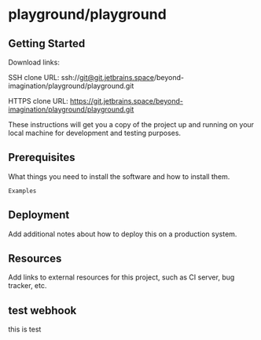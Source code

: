 # playground/playground



## Getting Started

Download links:

SSH clone URL: ssh://git@git.jetbrains.space/beyond-imagination/playground/playground.git

HTTPS clone URL: https://git.jetbrains.space/beyond-imagination/playground/playground.git



These instructions will get you a copy of the project up and running on your local machine for development and testing purposes.

## Prerequisites

What things you need to install the software and how to install them.

```
Examples
```

## Deployment

Add additional notes about how to deploy this on a production system.

## Resources

Add links to external resources for this project, such as CI server, bug tracker, etc.

## test webhook
this is test